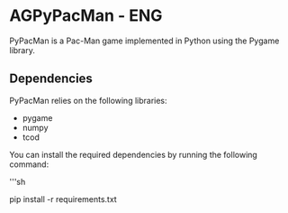 # AGPyPacMan - ENG

PyPacMan is a Pac-Man game implemented in Python using the Pygame library.

## Dependencies

PyPacMan relies on the following libraries:
- pygame
- numpy
- tcod

You can install the required dependencies by running the following command:

'''sh

pip install -r requirements.txt
